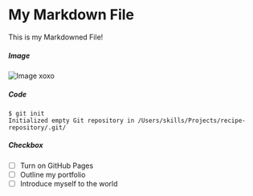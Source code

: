 # My Markdown File
This is my Markdowned File!

##### Image
![Image xoxo](https://octodex.github.com/images/yaktocat.png)

##### Code
```
$ git init
Initialized empty Git repository in /Users/skills/Projects/recipe-repository/.git/
```
##### Checkbox
- [ ] Turn on GitHub Pages
- [ ] Outline my portfolio
- [ ] Introduce myself to the world
